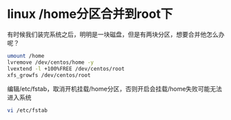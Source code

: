 # linux /home分区合并到root下
有时候我们装完系统之后，明明是一块磁盘，但是有两块分区，想要合并他怎么办呢？

```bash
umount /home
lvremove /dev/centos/home -y
lvextend -l +100%FREE /dev/centos/root
xfs_growfs /dev/centos/root
```
编辑/etc/fstab，取消开机挂载/home分区，否则开启会挂载/home失败可能无法进入系统
```bash
vi /etc/fstab

```
